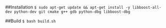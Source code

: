 ##Installation
`$ sudo apt-get update && apt-get install -y libboost-all-dev python-dev git cmake g++ gdb python-dbg libboost-dbg`

##Build
`$ bash build.sh`